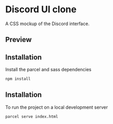 # Discord UI clone
A CSS mockup of the Discord interface.

## Preview

## Installation

Install the parcel and sass dependencies

```bash
npm install
```

## Installation

To run the project on a local development server

```bash
parcel serve index.html
```
